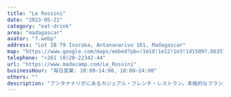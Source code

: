 ```yaml
---
title: "Le Rossini"
date: "2023-05-21"
category: "eat-drink"
area: "madagascar"
avator: "7.webp"
address: "Lot IB 79 Isoraka, Antananarivo 101, Madagascar"
map: "https://www.google.com/maps/embed?pb=!1m18!1m12!1m3!1d15097.86357866098!2d47.51068006799105!3d-18.91076141615968!2m3!1f0!2f0!3f0!3m2!1i1024!2i768!4f13.1!3m3!1m2!1s0x21f07e0591a47ef3%3A0x7b9c7c6ee637f91f!2sLe%20Rossini!5e0!3m2!1sja!2sjp!4v1711432367085!5m2!1sja!2sjp"
telephone: "+261 (0)20-22342-44"
url: "https://www.madacamp.com/Le_Rossini"
businessHour: "毎日営業: 10:00~14:00, 18:00~24:00"
others: ""
description: "アンタナナリボにあるカジュアル・フレンチ・レストラン。本格的なフランス料理が楽しめます。"
---
```

